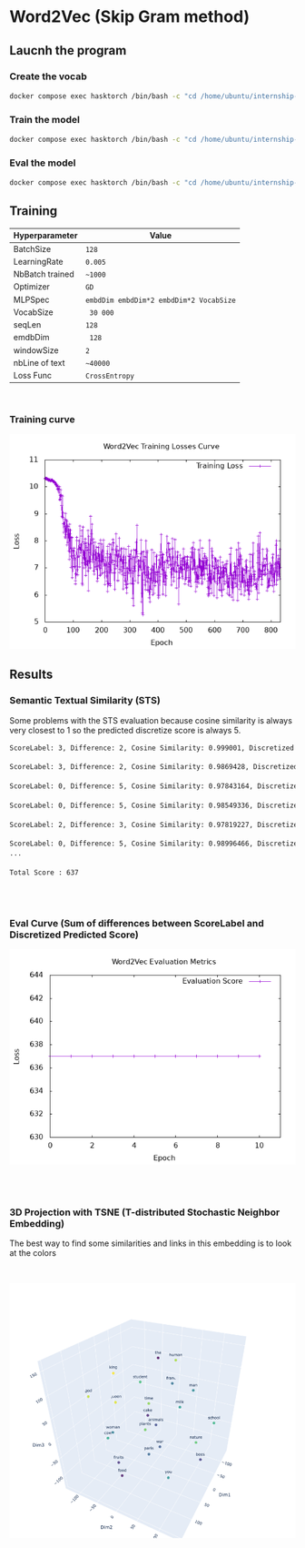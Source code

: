 # Word2Vec (Skip Gram method)

## Laucnh the program

### Create the vocab
```bash
docker compose exec hasktorch /bin/bash -c "cd /home/ubuntu/internship-bekkilab-japan-2025/ && stack run session6-create-vocab"
```

### Train the model
```bash
docker compose exec hasktorch /bin/bash -c "cd /home/ubuntu/internship-bekkilab-japan-2025/ && stack run session6-word2vec"
```

### Eval the model
```bash
docker compose exec hasktorch /bin/bash -c "cd /home/ubuntu/internship-bekkilab-japan-2025/ && stack run session6-eval-word2vec"
```

## Training

| **Hyperparameter** | **Value**         |
|---------------------|-------------------|
| BatchSize          | ```128```                |
| LearningRate       | ```0.005```            |
| NbBatch trained            | ``` ~1000  ```               |
| Optimizer          | ```GD``` |
| MLPSpec          |```embdDim embdDim*2 embdDim*2 VocabSize``` |
|    VocabSize       | ``` 30 000```                |
|    seqLen       | ```128 ```                |
|        emdbDim   | ``` 128```                |
|       windowSize    | ```2 ```                |
|       nbLine of text   | ```~40000 ```                |
|       Loss Func   | ``` CrossEntropy ```                |

<br>

### Training curve
![image](../data/save_output/word2vec-training%20copy.png)
<br>




## Results

### Semantic Textual Similarity (STS) 
Some problems with the STS evaluation because cosine similarity is always very closest to 1 so the predicted discretize score is always 5. 


```bash
ScoreLabel: 3, Difference: 2, Cosine Similarity: 0.999001, Discretized Score: 5

ScoreLabel: 3, Difference: 2, Cosine Similarity: 0.9869428, Discretized Score: 5

ScoreLabel: 0, Difference: 5, Cosine Similarity: 0.97843164, Discretized Score: 5

ScoreLabel: 0, Difference: 5, Cosine Similarity: 0.98549336, Discretized Score: 5

ScoreLabel: 2, Difference: 3, Cosine Similarity: 0.97819227, Discretized Score: 5

ScoreLabel: 0, Difference: 5, Cosine Similarity: 0.98996466, Discretized Score: 5
...

Total Score : 637
```
<br>
<br>

### Eval Curve (Sum of differences between ScoreLabel and Discretized Predicted Score)
![image](../data/save_output/word2vec-eval.png)

<br>
<br>

### 3D Projection with TSNE (T-distributed Stochastic Neighbor Embedding)
The best way to find some similarities and links in this embedding is to look at the colors

<br>

![image](../data/save_output/result3.png)

